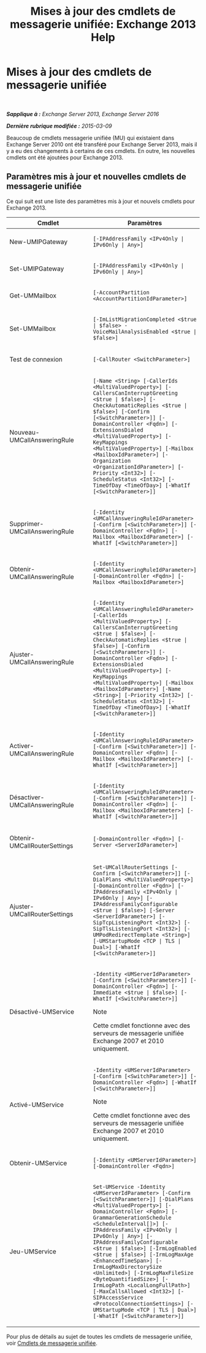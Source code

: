 ﻿---
title: 'Mises à jour des cmdlets de messagerie unifiée: Exchange 2013 Help'
TOCTitle: Mises à jour des cmdlets de messagerie unifiée
ms:assetid: a42c6643-67ed-4003-854a-ac1d66efb965
ms:mtpsurl: https://technet.microsoft.com/fr-fr/library/JJ150557(v=EXCHG.150)
ms:contentKeyID: 50478825
ms.date: 05/23/2018
mtps_version: v=EXCHG.150
ms.translationtype: MT
---

# Mises à jour des cmdlets de messagerie unifiée

 

_**Sapplique à :** Exchange Server 2013, Exchange Server 2016_

_**Dernière rubrique modifiée :** 2015-03-09_

Beaucoup de cmdlets messagerie unifiée (MU) qui existaient dans Exchange Server 2010 ont été transféré pour Exchange Server 2013, mais il y a eu des changements à certains de ces cmdlets. En outre, les nouvelles cmdlets ont été ajoutées pour Exchange 2013.

## Paramètres mis à jour et nouvelles cmdlets de messagerie unifiée

Ce qui suit est une liste des paramètres mis à jour et nouvels cmdlets pour Exchange 2013.


<table>
<colgroup>
<col style="width: 50%" />
<col style="width: 50%" />
</colgroup>
<thead>
<tr class="header">
<th>Cmdlet</th>
<th>Paramètres</th>
</tr>
</thead>
<tbody>
<tr class="odd">
<td><p>New-UMIPGateway</p></td>
<td><p><code>[-IPAddressFamily &lt;IPv4Only | IPv6Only | Any&gt;]</code></p></td>
</tr>
<tr class="even">
<td><p>Set-UMIPGateway</p></td>
<td><p><code>[-IPAddressFamily &lt;IPv4Only | IPv6Only | Any&gt;]</code></p></td>
</tr>
<tr class="odd">
<td><p>Get-UMMailbox</p></td>
<td><p><code>[-AccountPartition &lt;AccountPartitionIdParameter&gt;]</code></p></td>
</tr>
<tr class="even">
<td><p>Set-UMMailbox</p></td>
<td><p><code>[-ImListMigrationCompleted &lt;$true | $false&gt; -VoiceMailAnalysisEnabled &lt;$true | $false&gt;]</code></p></td>
</tr>
<tr class="odd">
<td><p>Test de connexion</p></td>
<td><p><code>[-CallRouter &lt;SwitchParameter&gt;]</code></p></td>
</tr>
<tr class="even">
<td><p>Nouveau-UMCallAnsweringRule</p></td>
<td><p><code>[-Name &lt;String&gt; [-CallerIds &lt;MultiValuedProperty&gt;] [-CallersCanInterruptGreeting &lt;$true | $false&gt;] [-CheckAutomaticReplies &lt;$true | $false&gt;] [-Confirm [&lt;SwitchParameter&gt;]] [-DomainController &lt;Fqdn&gt;] [-ExtensionsDialed &lt;MultiValuedProperty&gt;] [-KeyMappings &lt;MultiValuedProperty&gt;] [-Mailbox &lt;MailboxIdParameter&gt;] [-Organization &lt;OrganizationIdParameter&gt;] [-Priority &lt;Int32&gt;] [-ScheduleStatus &lt;Int32&gt;] [-TimeOfDay &lt;TimeOfDay&gt;] [-WhatIf [&lt;SwitchParameter&gt;]]</code></p></td>
</tr>
<tr class="odd">
<td><p>Supprimer-UMCallAnsweringRule</p></td>
<td><p><code>[-Identity &lt;UMCallAnsweringRuleIdParameter&gt; [-Confirm [&lt;SwitchParameter&gt;]] [-DomainController &lt;Fqdn&gt;] [-Mailbox &lt;MailboxIdParameter&gt;] [-WhatIf [&lt;SwitchParameter&gt;]]</code></p></td>
</tr>
<tr class="even">
<td><p>Obtenir-UMCallAnsweringRule</p></td>
<td><p><code>[-Identity &lt;UMCallAnsweringRuleIdParameter&gt;] [-DomainController &lt;Fqdn&gt;] [-Mailbox &lt;MailboxIdParameter&gt;]</code></p></td>
</tr>
<tr class="odd">
<td><p>Ajuster-UMCallAnsweringRule</p></td>
<td><p><code>[-Identity &lt;UMCallAnsweringRuleIdParameter&gt; [-CallerIds &lt;MultiValuedProperty&gt;] [-CallersCanInterruptGreeting &lt;$true | $false&gt;] [-CheckAutomaticReplies &lt;$true | $false&gt;] [-Confirm [&lt;SwitchParameter&gt;]] [-DomainController &lt;Fqdn&gt;] [-ExtensionsDialed &lt;MultiValuedProperty&gt;] [-KeyMappings &lt;MultiValuedProperty&gt;] [-Mailbox &lt;MailboxIdParameter&gt;] [-Name &lt;String&gt;] [-Priority &lt;Int32&gt;] [-ScheduleStatus &lt;Int32&gt;] [-TimeOfDay &lt;TimeOfDay&gt;] [-WhatIf [&lt;SwitchParameter&gt;]]</code></p></td>
</tr>
<tr class="even">
<td><p>Activer-UMCallAnsweringRule</p></td>
<td><p><code>[-Identity &lt;UMCallAnsweringRuleIdParameter&gt; [-Confirm [&lt;SwitchParameter&gt;]] [-DomainController &lt;Fqdn&gt;] [-Mailbox &lt;MailboxIdParameter&gt;] [-WhatIf [&lt;SwitchParameter&gt;]]</code></p></td>
</tr>
<tr class="odd">
<td><p>Désactiver-UMCallAnsweringRule</p></td>
<td><p><code>[-Identity &lt;UMCallAnsweringRuleIdParameter&gt; [-Confirm [&lt;SwitchParameter&gt;]] [-DomainController &lt;Fqdn&gt;] [-Mailbox &lt;MailboxIdParameter&gt;] [-WhatIf [&lt;SwitchParameter&gt;]]</code></p></td>
</tr>
<tr class="even">
<td><p>Obtenir-UMCallRouterSettings</p></td>
<td><p><code>[-DomainController &lt;Fqdn&gt;] [-Server &lt;ServerIdParameter&gt;]</code></p></td>
</tr>
<tr class="odd">
<td><p>Ajuster-UMCallRouterSettings</p></td>
<td><p><code>Set-UMCallRouterSettings [-Confirm [&lt;SwitchParameter&gt;]] [-DialPlans &lt;MultiValuedProperty&gt;] [-DomainController &lt;Fqdn&gt;] [-IPAddressFamily &lt;IPv4Only | IPv6Only | Any&gt;] [-IPAddressFamilyConfigurable &lt;$true | $false&gt;] [-Server &lt;ServerIdParameter&gt;] [-SipTcpListeningPort &lt;Int32&gt;] [-SipTlsListeningPort &lt;Int32&gt;] [-UMPodRedirectTemplate &lt;String&gt;] [-UMStartupMode &lt;TCP | TLS | Dual&gt;] [-WhatIf [&lt;SwitchParameter&gt;]]</code></p></td>
</tr>
<tr class="even">
<td><p>Désactivé-UMService</p></td>
<td><p><code>-Identity &lt;UMServerIdParameter&gt; [-Confirm [&lt;SwitchParameter&gt;]] [-DomainController &lt;Fqdn&gt;] [-Immediate &lt;$true | $false&gt;] [-WhatIf [&lt;SwitchParameter&gt;]]</code></p>

> [!NOTE]
> Cette cmdlet fonctionne avec des serveurs de messagerie unifiée Exchange 2007 et 2010 uniquement.

</td>
</tr>
<tr class="odd">
<td><p>Activé-UMService</p></td>
<td><p><code>-Identity &lt;UMServerIdParameter&gt; [-Confirm [&lt;SwitchParameter&gt;]] [-DomainController &lt;Fqdn&gt;] [-WhatIf [&lt;SwitchParameter&gt;]]</code></p>

> [!NOTE]
> Cette cmdlet fonctionne avec des serveurs de messagerie unifiée Exchange 2007 et 2010 uniquement.

</td>
</tr>
<tr class="even">
<td><p>Obtenir-UMService</p></td>
<td><p><code>[-Identity &lt;UMServerIdParameter&gt;] [-DomainController &lt;Fqdn&gt;]</code></p></td>
</tr>
<tr class="odd">
<td><p>Jeu-UMService</p></td>
<td><p><code>Set-UMService -Identity &lt;UMServerIdParameter&gt; [-Confirm [&lt;SwitchParameter&gt;]] [-DialPlans &lt;MultiValuedProperty&gt;] [-DomainController &lt;Fqdn&gt;] [-GrammarGenerationSchedule &lt;ScheduleInterval[]&gt;] [-IPAddressFamily &lt;IPv4Only | IPv6Only | Any&gt;] [-IPAddressFamilyConfigurable &lt;$true | $false&gt;] [-IrmLogEnabled &lt;$true | $false&gt;] [-IrmLogMaxAge &lt;EnhancedTimeSpan&gt;] [-IrmLogMaxDirectorySize &lt;Unlimited&gt;] [-IrmLogMaxFileSize &lt;ByteQuantifiedSize&gt;] [-IrmLogPath &lt;LocalLongFullPath&gt;] [-MaxCallsAllowed &lt;Int32&gt;] [-SIPAccessService &lt;ProtocolConnectionSettings&gt;] [-UMStartupMode &lt;TCP | TLS | Dual&gt;] [-WhatIf [&lt;SwitchParameter&gt;]]</code></p></td>
</tr>
</tbody>
</table>


Pour plus de détails au sujet de toutes les cmdlets de messagerie unifiée, voir [Cmdlets de messagerie unifiée](https://technet.microsoft.com/fr-fr/library/aa997665\(v=exchg.150\)).

